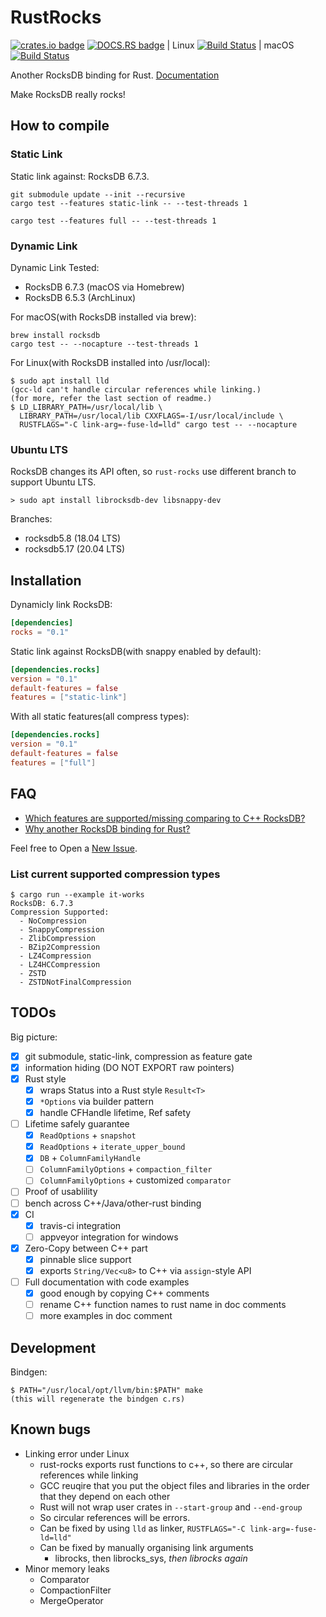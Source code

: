 # RustRocks

[![crates.io badge](https://img.shields.io/crates/v/rocks.svg)](https://crates.io/crates/rocks)
[![DOCS.RS badge](https://docs.rs/rocks/badge.svg)](https://docs.rs/rocks)
| Linux
[![Build Status](https://travis-ci.org/bh1xuw/rust-rocks.svg?branch=master)](https://travis-ci.org/bh1xuw/rust-rocks)
| macOS
[![Build Status](https://github.com/bh1xuw/rust-rocks/workflows/macOS/badge.svg)](https://github.com/bh1xuw/rust-rocks/actions)

Another RocksDB binding for Rust. [Documentation](https://docs.rs/rocks/)

Make RocksDB really rocks!

## How to compile

### Static Link

Static link against: RocksDB 6.7.3.

```console
git submodule update --init --recursive
cargo test --features static-link -- --test-threads 1

cargo test --features full -- --test-threads 1
```

### Dynamic Link

Dynamic Link Tested:

- RocksDB 6.7.3 (macOS via Homebrew)
- RocksDB 6.5.3 (ArchLinux)

For macOS(with RocksDB installed via brew):

```console
brew install rocksdb
cargo test -- --nocapture --test-threads 1
```

For Linux(with RocksDB installed into /usr/local):

```console
$ sudo apt install lld
(gcc-ld can't handle circular references while linking.)
(for more, refer the last section of readme.)
$ LD_LIBRARY_PATH=/usr/local/lib \
  LIBRARY_PATH=/usr/local/lib CXXFLAGS=-I/usr/local/include \
  RUSTFLAGS="-C link-arg=-fuse-ld=lld" cargo test -- --nocapture
```

### Ubuntu LTS

RocksDB changes its API often, so `rust-rocks` use different branch to support Ubuntu LTS.

```console
> sudo apt install librocksdb-dev libsnappy-dev
```

Branches:

- rocksdb5.8 (18.04 LTS)
- rocksdb5.17 (20.04 LTS)

## Installation

Dynamicly link RocksDB:

```toml
[dependencies]
rocks = "0.1"
```

Static link against RocksDB(with snappy enabled by default):

```toml
[dependencies.rocks]
version = "0.1"
default-features = false
features = ["static-link"]
```

With all static features(all compress types):

```toml
[dependencies.rocks]
version = "0.1"
default-features = false
features = ["full"]
```

## FAQ

- [Which features are supported/missing comparing to C++ RocksDB?](https://github.com/bh1xuw/rust-rocks/issues/1)
- [Why another RocksDB binding for Rust?](https://github.com/bh1xuw/rust-rocks/issues/2)

Feel free to Open a [New Issue](https://github.com/bh1xuw/rust-rocks/issues/new).

### List current supported compression types

```console
$ cargo run --example it-works
RocksDB: 6.7.3
Compression Supported:
  - NoCompression
  - SnappyCompression
  - ZlibCompression
  - BZip2Compression
  - LZ4Compression
  - LZ4HCCompression
  - ZSTD
  - ZSTDNotFinalCompression
```

## TODOs

Big picture:

- [x] git submodule, static-link, compression as feature gate
- [x] information hiding (DO NOT EXPORT raw pointers)
- [x] Rust style
  - [x] wraps Status into a Rust style ``Result<T>``
  - [x] ``*Options`` via builder pattern
  - [x] handle CFHandle lifetime, Ref safety
- [ ] Lifetime safely guarantee
  - [x] `ReadOptions` + `snapshot`
  - [x] `ReadOptions` + `iterate_upper_bound`
  - [x] `DB` + `ColumnFamilyHandle`
  - [ ] `ColumnFamilyOptions` + `compaction_filter`
  - [ ] `ColumnFamilyOptions` + customized `comparator`
- [ ] Proof of usablility
- [ ] bench across C++/Java/other-rust binding
- [x] CI
  - [x] travis-ci integration
  - [ ] appveyor integration for windows
- [x] Zero-Copy between C++ part
  - [x] pinnable slice support
  - [x] exports `String/Vec<u8>` to C++ via `assign`-style API
- [ ] Full documentation with code examples
  - [x] good enough by copying C++ comments
  - [ ] rename C++ function names to rust name in doc comments
  - [ ] more examples in doc comment

## Development

Bindgen:

```console
$ PATH="/usr/local/opt/llvm/bin:$PATH" make
(this will regenerate the bindgen c.rs)
```

## Known bugs

- Linking error under Linux
  - rust-rocks exports rust functions to c++, so there are circular references while linking
  - GCC reuqire that you put the object files and libraries in the order that they depend on each other
  - Rust will not wrap user crates in `--start-group` and `--end-group`
  - So circular references will be errors.
  - Can be fixed by using `lld` as linker, `RUSTFLAGS="-C link-arg=-fuse-ld=lld"`
  - Can be fixed by manually organising link arguments
    - librocks, then librocks_sys, *then librocks again*
- Minor memory leaks
  - Comparator
  - CompactionFilter
  - MergeOperator
